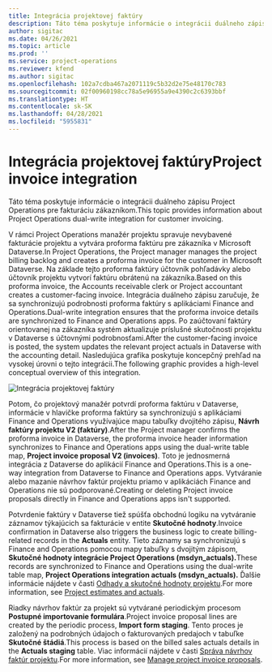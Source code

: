 ```yaml
---
title: Integrácia projektovej faktúry
description: Táto téma poskytuje informácie o integrácii duálneho zápisu Project Operations pre fakturáciu zákazníkom.
author: sigitac
ms.date: 04/26/2021
ms.topic: article
ms.prod: ''
ms.service: project-operations
ms.reviewer: kfend
ms.author: sigitac
ms.openlocfilehash: 102a7cdba467a2071119c5b32d2e75e48170c783
ms.sourcegitcommit: 02f00960198cc78a5e96955a9e4390c2c6393bbf
ms.translationtype: HT
ms.contentlocale: sk-SK
ms.lasthandoff: 04/28/2021
ms.locfileid: "5955831"
---
```

# <a name="project-invoice-integration"></a><span data-ttu-id="9cf51-103">Integrácia projektovej faktúry</span><span class="sxs-lookup"><span data-stu-id="9cf51-103">Project invoice integration</span></span>

<span data-ttu-id="9cf51-104">Táto téma poskytuje informácie o integrácii duálneho zápisu Project Operations pre fakturáciu zákazníkom.</span><span class="sxs-lookup"><span data-stu-id="9cf51-104">This topic provides information about Project Operations dual-write integration for customer invoicing.</span></span>

<span data-ttu-id="9cf51-105">V rámci Project Operations manažér projektu spravuje nevybavené fakturácie projektu a vytvára proforma faktúru pre zákazníka v Microsoft Dataverse.</span><span class="sxs-lookup"><span data-stu-id="9cf51-105">In Project Operations, the Project manager manages the project billing backlog and creates a proforma invoice for the customer in Microsoft Dataverse.</span></span> <span data-ttu-id="9cf51-106">Na základe tejto proforma faktúry účtovník pohľadávky alebo účtovník projektu vytvorí faktúru obrátenú na zákazníka.</span><span class="sxs-lookup"><span data-stu-id="9cf51-106">Based on this proforma invoice, the Accounts receivable clerk or Project accountant creates a customer-facing invoice.</span></span> <span data-ttu-id="9cf51-107">Integrácia duálneho zápisu zaručuje, že sa synchronizujú podrobnosti proforma faktúry s aplikáciami Finance and Operations.</span><span class="sxs-lookup"><span data-stu-id="9cf51-107">Dual-write integration ensures that the proforma invoice details are synchronized to Finance and Operations apps.</span></span> <span data-ttu-id="9cf51-108">Po zaúčtovaní faktúry orientovanej na zákazníka systém aktualizuje príslušné skutočnosti projektu v Dataverse s účtovnými podrobnosťami.</span><span class="sxs-lookup"><span data-stu-id="9cf51-108">After the customer-facing invoice is posted, the system updates the relevant project actuals in Dataverse with the accounting detail.</span></span> <span data-ttu-id="9cf51-109">Nasledujúca grafika poskytuje koncepčný prehľad na vysokej úrovni o tejto integrácii.</span><span class="sxs-lookup"><span data-stu-id="9cf51-109">The following graphic provides a high-level conceptual overview of this integration.</span></span>

   ![Integrácia projektovej faktúry](./media/DW5Invoicing.png)

<span data-ttu-id="9cf51-111">Potom, čo projektový manažér potvrdí proforma faktúru v Dataverse, informácie v hlavičke proforma faktúry sa synchronizujú s aplikáciami Finance and Operations využívajúce mapu tabuľky dvojitého zápisu, **Návrh faktúry projektu V2 (faktúry)**.</span><span class="sxs-lookup"><span data-stu-id="9cf51-111">After the Project manager confirms the proforma invoice in Dataverse, the proforma invoice header information synchronizes to Finance and Operations apps using the dual-write table map, **Project invoice proposal V2 (invoices)**.</span></span> <span data-ttu-id="9cf51-112">Toto je jednosmerná integrácia z Dataverse do aplikácií Finance and Operations.</span><span class="sxs-lookup"><span data-stu-id="9cf51-112">This is a one-way integration from Dataverse to Finance and Operations apps.</span></span> <span data-ttu-id="9cf51-113">Vytváranie alebo mazanie návrhov faktúr projektu priamo v aplikáciách Finance and Operations nie sú podporované.</span><span class="sxs-lookup"><span data-stu-id="9cf51-113">Creating or deleting Project invoice proposals directly in Finance and Operations apps isn't supported.</span></span>

<span data-ttu-id="9cf51-114">Potvrdenie faktúry v Dataverse tiež spúšťa obchodnú logiku na vytváranie záznamov týkajúcich sa fakturácie v entite **Skutočné hodnoty**.</span><span class="sxs-lookup"><span data-stu-id="9cf51-114">Invoice confirmation in Dataverse also triggers the business logic to create billing-related records in the **Actuals** entity.</span></span> <span data-ttu-id="9cf51-115">Tieto záznamy sa synchronizujú s Finance and Operations pomocou mapy tabuľky s dvojitým zápisom, **Skutočné hodnoty integrácie Project Operations (msdyn\_actuals).**</span><span class="sxs-lookup"><span data-stu-id="9cf51-115">These records are synchronized to Finance and Operations using the dual-write table map, **Project Operations integration actuals (msdyn\_actuals).**</span></span> <span data-ttu-id="9cf51-116">Ďalšie informácie nájdete v časti [Odhady a skutočné hodnoty projektu](resource-dual-write-estimates-actuals.md).</span><span class="sxs-lookup"><span data-stu-id="9cf51-116">For more information, see [Project estimates and actuals](resource-dual-write-estimates-actuals.md).</span></span> 

<span data-ttu-id="9cf51-117">Riadky návrhov faktúr za projekt sú vytvárané periodickým procesom **Postupné importovanie formulára**.</span><span class="sxs-lookup"><span data-stu-id="9cf51-117">Project invoice proposal lines are created by the periodic process, **Import form staging**.</span></span> <span data-ttu-id="9cf51-118">Tento proces je založený na podrobných údajoch o fakturovaných predajoch v tabuľke **Skutočné štádiá**.</span><span class="sxs-lookup"><span data-stu-id="9cf51-118">This process is based on the billed sales actuals details in the **Actuals staging** table.</span></span> <span data-ttu-id="9cf51-119">Viac informácií nájdete v časti [Správa návrhov faktúr projektu](../invoicing/format-update-project-invoice-proposals.md#create-project-invoice-proposals).</span><span class="sxs-lookup"><span data-stu-id="9cf51-119">For more information, see [Manage project invoice proposals](../invoicing/format-update-project-invoice-proposals.md#create-project-invoice-proposals).</span></span> 
